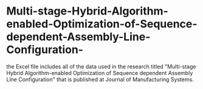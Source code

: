 # Multi-stage-Hybrid-Algorithm-enabled-Optimization-of-Sequence-dependent-Assembly-Line-Configuration-
the Excel file includes all of the data used in the research titled "Multi-stage Hybrid Algorithm-enabled Optimization of Sequence dependent Assembly Line Configuration" that is published at Journal of Manufacturing Systems.
